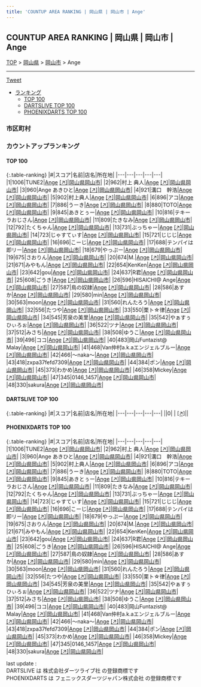 ```yaml
---
title: 'COUNTUP AREA RANKING | 岡山県 | 岡山市 | Ange'
---
```

## COUNTUP AREA RANKING | 岡山県 | 岡山市 | Ange

[TOP](/darts/rank/) > [岡山県](/darts/rank/岡山県/) > [岡山市](/darts/rank/岡山県/岡山市/) > Ange

___

<a href="https://twitter.com/share?ref_src=twsrc%5Etfw" data-text="COUNTUP AREA RANKING | 岡山県岡山市Ange" class="twitter-share-button" data-hashtags="DARTSLIVE,PHOENIXDARTS,darts,ダーツ" data-show-count="false">Tweet</a>

* [ランキング](#カウントアップランキング)
    * [TOP 100](#top-100)
    * [DARTSLIVE TOP 100](#dartslive-top-100)
    * [PHOENIXDARTS TOP 100](#phoenixdarts-top-100)

### 市区町村

<ul>

</ul>

### カウントアップランキング

#### TOP 100



{:.table-ranking}
|#|スコア|名前|店名|所在地|
|---|---|---|---|---|
|1|1006|<span class="rank-name-pd">TUNE2</span>|<a href="/darts/rank/shops/77984.html">Ange</a> <a href="https://vs.phoenixdarts.com/jp/shop/shopDetailInfo/s_77984?s_seq=77984">[↗]</a>|<a href="/darts/rank/岡山県/岡山市">岡山県岡山市</a>|
|2|962|<span class="rank-name-pd">村上  典人</span>|<a href="/darts/rank/shops/77984.html">Ange</a> <a href="https://vs.phoenixdarts.com/jp/shop/shopDetailInfo/s_77984?s_seq=77984">[↗]</a>|<a href="/darts/rank/岡山県/岡山市">岡山県岡山市</a>|
|3|960|<span class="rank-name-pd">Ange あきひと</span>|<a href="/darts/rank/shops/77984.html">Ange</a> <a href="https://vs.phoenixdarts.com/jp/shop/shopDetailInfo/s_77984?s_seq=77984">[↗]</a>|<a href="/darts/rank/岡山県/岡山市">岡山県岡山市</a>|
|4|921|<span class="rank-name-pd">溝口　幹浩</span>|<a href="/darts/rank/shops/77984.html">Ange</a> <a href="https://vs.phoenixdarts.com/jp/shop/shopDetailInfo/s_77984?s_seq=77984">[↗]</a>|<a href="/darts/rank/岡山県/岡山市">岡山県岡山市</a>|
|5|902|<span class="rank-name-pd">村上典人</span>|<a href="/darts/rank/shops/77984.html">Ange</a> <a href="https://vs.phoenixdarts.com/jp/shop/shopDetailInfo/s_77984?s_seq=77984">[↗]</a>|<a href="/darts/rank/岡山県/岡山市">岡山県岡山市</a>|
|6|896|<span class="rank-name-pd">アコ</span>|<a href="/darts/rank/shops/77984.html">Ange</a> <a href="https://vs.phoenixdarts.com/jp/shop/shopDetailInfo/s_77984?s_seq=77984">[↗]</a>|<a href="/darts/rank/岡山県/岡山市">岡山県岡山市</a>|
|7|886|<span class="rank-name-pd">うーき</span>|<a href="/darts/rank/shops/77984.html">Ange</a> <a href="https://vs.phoenixdarts.com/jp/shop/shopDetailInfo/s_77984?s_seq=77984">[↗]</a>|<a href="/darts/rank/岡山県/岡山市">岡山県岡山市</a>|
|8|880|<span class="rank-name-pd">TOTO</span>|<a href="/darts/rank/shops/77984.html">Ange</a> <a href="https://vs.phoenixdarts.com/jp/shop/shopDetailInfo/s_77984?s_seq=77984">[↗]</a>|<a href="/darts/rank/岡山県/岡山市">岡山県岡山市</a>|
|9|845|<span class="rank-name-pd">あきとぅー</span>|<a href="/darts/rank/shops/77984.html">Ange</a> <a href="https://vs.phoenixdarts.com/jp/shop/shopDetailInfo/s_77984?s_seq=77984">[↗]</a>|<a href="/darts/rank/岡山県/岡山市">岡山県岡山市</a>|
|10|816|<span class="rank-name-pd">テキーラおじさん</span>|<a href="/darts/rank/shops/77984.html">Ange</a> <a href="https://vs.phoenixdarts.com/jp/shop/shopDetailInfo/s_77984?s_seq=77984">[↗]</a>|<a href="/darts/rank/岡山県/岡山市">岡山県岡山市</a>|
|11|809|<span class="rank-name-pd">たきなみ</span>|<a href="/darts/rank/shops/77984.html">Ange</a> <a href="https://vs.phoenixdarts.com/jp/shop/shopDetailInfo/s_77984?s_seq=77984">[↗]</a>|<a href="/darts/rank/岡山県/岡山市">岡山県岡山市</a>|
|12|792|<span class="rank-name-pd">たくちゃん</span>|<a href="/darts/rank/shops/77984.html">Ange</a> <a href="https://vs.phoenixdarts.com/jp/shop/shopDetailInfo/s_77984?s_seq=77984">[↗]</a>|<a href="/darts/rank/岡山県/岡山市">岡山県岡山市</a>|
|13|731|<span class="rank-name-pd">ぶっちゃー</span>|<a href="/darts/rank/shops/77984.html">Ange</a> <a href="https://vs.phoenixdarts.com/jp/shop/shopDetailInfo/s_77984?s_seq=77984">[↗]</a>|<a href="/darts/rank/岡山県/岡山市">岡山県岡山市</a>|
|14|723|<span class="rank-name-pd">じゃすてぃす</span>|<a href="/darts/rank/shops/77984.html">Ange</a> <a href="https://vs.phoenixdarts.com/jp/shop/shopDetailInfo/s_77984?s_seq=77984">[↗]</a>|<a href="/darts/rank/岡山県/岡山市">岡山県岡山市</a>|
|15|721|<span class="rank-name-pd">じじじ</span>|<a href="/darts/rank/shops/77984.html">Ange</a> <a href="https://vs.phoenixdarts.com/jp/shop/shopDetailInfo/s_77984?s_seq=77984">[↗]</a>|<a href="/darts/rank/岡山県/岡山市">岡山県岡山市</a>|
|16|696|<span class="rank-name-pd">こーじ</span>|<a href="/darts/rank/shops/77984.html">Ange</a> <a href="https://vs.phoenixdarts.com/jp/shop/shopDetailInfo/s_77984?s_seq=77984">[↗]</a>|<a href="/darts/rank/岡山県/岡山市">岡山県岡山市</a>|
|17|688|<span class="rank-name-pd">テンパイは即リー</span>|<a href="/darts/rank/shops/77984.html">Ange</a> <a href="https://vs.phoenixdarts.com/jp/shop/shopDetailInfo/s_77984?s_seq=77984">[↗]</a>|<a href="/darts/rank/岡山県/岡山市">岡山県岡山市</a>|
|18|679|<span class="rank-name-pd">やっぷー</span>|<a href="/darts/rank/shops/77984.html">Ange</a> <a href="https://vs.phoenixdarts.com/jp/shop/shopDetailInfo/s_77984?s_seq=77984">[↗]</a>|<a href="/darts/rank/岡山県/岡山市">岡山県岡山市</a>|
|19|675|<span class="rank-name-pd">さおりん</span>|<a href="/darts/rank/shops/77984.html">Ange</a> <a href="https://vs.phoenixdarts.com/jp/shop/shopDetailInfo/s_77984?s_seq=77984">[↗]</a>|<a href="/darts/rank/岡山県/岡山市">岡山県岡山市</a>|
|20|674|<span class="rank-name-pd">M.</span>|<a href="/darts/rank/shops/77984.html">Ange</a> <a href="https://vs.phoenixdarts.com/jp/shop/shopDetailInfo/s_77984?s_seq=77984">[↗]</a>|<a href="/darts/rank/岡山県/岡山市">岡山県岡山市</a>|
|21|671|<span class="rank-name-pd">みやもん</span>|<a href="/darts/rank/shops/77984.html">Ange</a> <a href="https://vs.phoenixdarts.com/jp/shop/shopDetailInfo/s_77984?s_seq=77984">[↗]</a>|<a href="/darts/rank/岡山県/岡山市">岡山県岡山市</a>|
|22|654|<span class="rank-name-pd">KenKen</span>|<a href="/darts/rank/shops/77984.html">Ange</a> <a href="https://vs.phoenixdarts.com/jp/shop/shopDetailInfo/s_77984?s_seq=77984">[↗]</a>|<a href="/darts/rank/岡山県/岡山市">岡山県岡山市</a>|
|23|642|<span class="rank-name-pd">gou</span>|<a href="/darts/rank/shops/77984.html">Ange</a> <a href="https://vs.phoenixdarts.com/jp/shop/shopDetailInfo/s_77984?s_seq=77984">[↗]</a>|<a href="/darts/rank/岡山県/岡山市">岡山県岡山市</a>|
|24|637|<span class="rank-name-pd">R君</span>|<a href="/darts/rank/shops/77984.html">Ange</a> <a href="https://vs.phoenixdarts.com/jp/shop/shopDetailInfo/s_77984?s_seq=77984">[↗]</a>|<a href="/darts/rank/岡山県/岡山市">岡山県岡山市</a>|
|25|608|<span class="rank-name-pd">ごうき</span>|<a href="/darts/rank/shops/77984.html">Ange</a> <a href="https://vs.phoenixdarts.com/jp/shop/shopDetailInfo/s_77984?s_seq=77984">[↗]</a>|<a href="/darts/rank/岡山県/岡山市">岡山県岡山市</a>|
|26|596|<span class="rank-name-pd">HISAICHI@ Ange</span>|<a href="/darts/rank/shops/77984.html">Ange</a> <a href="https://vs.phoenixdarts.com/jp/shop/shopDetailInfo/s_77984?s_seq=77984">[↗]</a>|<a href="/darts/rank/岡山県/岡山市">岡山県岡山市</a>|
|27|587|<span class="rank-name-pd">鳥の奴隷</span>|<a href="/darts/rank/shops/77984.html">Ange</a> <a href="https://vs.phoenixdarts.com/jp/shop/shopDetailInfo/s_77984?s_seq=77984">[↗]</a>|<a href="/darts/rank/岡山県/岡山市">岡山県岡山市</a>|
|28|586|<span class="rank-name-pd">あすか</span>|<a href="/darts/rank/shops/77984.html">Ange</a> <a href="https://vs.phoenixdarts.com/jp/shop/shopDetailInfo/s_77984?s_seq=77984">[↗]</a>|<a href="/darts/rank/岡山県/岡山市">岡山県岡山市</a>|
|29|580|<span class="rank-name-pd">min</span>|<a href="/darts/rank/shops/77984.html">Ange</a> <a href="https://vs.phoenixdarts.com/jp/shop/shopDetailInfo/s_77984?s_seq=77984">[↗]</a>|<a href="/darts/rank/岡山県/岡山市">岡山県岡山市</a>|
|30|563|<span class="rank-name-pd">moon</span>|<a href="/darts/rank/shops/77984.html">Ange</a> <a href="https://vs.phoenixdarts.com/jp/shop/shopDetailInfo/s_77984?s_seq=77984">[↗]</a>|<a href="/darts/rank/岡山県/岡山市">岡山県岡山市</a>|
|31|560|<span class="rank-name-pd">れんたろう</span>|<a href="/darts/rank/shops/77984.html">Ange</a> <a href="https://vs.phoenixdarts.com/jp/shop/shopDetailInfo/s_77984?s_seq=77984">[↗]</a>|<a href="/darts/rank/岡山県/岡山市">岡山県岡山市</a>|
|32|556|<span class="rank-name-pd">たつや</span>|<a href="/darts/rank/shops/77984.html">Ange</a> <a href="https://vs.phoenixdarts.com/jp/shop/shopDetailInfo/s_77984?s_seq=77984">[↗]</a>|<a href="/darts/rank/岡山県/岡山市">岡山県岡山市</a>|
|33|550|<span class="rank-name-pd">栗ト‪☆律</span>|<a href="/darts/rank/shops/77984.html">Ange</a> <a href="https://vs.phoenixdarts.com/jp/shop/shopDetailInfo/s_77984?s_seq=77984">[↗]</a>|<a href="/darts/rank/岡山県/岡山市">岡山県岡山市</a>|
|34|545|<span class="rank-name-pd">芳泉の美里</span>|<a href="/darts/rank/shops/77984.html">Ange</a> <a href="https://vs.phoenixdarts.com/jp/shop/shopDetailInfo/s_77984?s_seq=77984">[↗]</a>|<a href="/darts/rank/岡山県/岡山市">岡山県岡山市</a>|
|35|542|<span class="rank-name-pd">やぁすぅひぃろぉ</span>|<a href="/darts/rank/shops/77984.html">Ange</a> <a href="https://vs.phoenixdarts.com/jp/shop/shopDetailInfo/s_77984?s_seq=77984">[↗]</a>|<a href="/darts/rank/岡山県/岡山市">岡山県岡山市</a>|
|36|522|<span class="rank-name-pd">ツナ</span>|<a href="/darts/rank/shops/77984.html">Ange</a> <a href="https://vs.phoenixdarts.com/jp/shop/shopDetailInfo/s_77984?s_seq=77984">[↗]</a>|<a href="/darts/rank/岡山県/岡山市">岡山県岡山市</a>|
|37|512|<span class="rank-name-pd">みさち</span>|<a href="/darts/rank/shops/77984.html">Ange</a> <a href="https://vs.phoenixdarts.com/jp/shop/shopDetailInfo/s_77984?s_seq=77984">[↗]</a>|<a href="/darts/rank/岡山県/岡山市">岡山県岡山市</a>|
|38|508|<span class="rank-name-pd">ゆうこ</span>|<a href="/darts/rank/shops/77984.html">Ange</a> <a href="https://vs.phoenixdarts.com/jp/shop/shopDetailInfo/s_77984?s_seq=77984">[↗]</a>|<a href="/darts/rank/岡山県/岡山市">岡山県岡山市</a>|
|39|496|<span class="rank-name-pd">ココ</span>|<a href="/darts/rank/shops/77984.html">Ange</a> <a href="https://vs.phoenixdarts.com/jp/shop/shopDetailInfo/s_77984?s_seq=77984">[↗]</a>|<a href="/darts/rank/岡山県/岡山市">岡山県岡山市</a>|
|40|483|<span class="rank-name-pd">岡山Funtazist@  Malay</span>|<a href="/darts/rank/shops/77984.html">Ange</a> <a href="https://vs.phoenixdarts.com/jp/shop/shopDetailInfo/s_77984?s_seq=77984">[↗]</a>|<a href="/darts/rank/岡山県/岡山市">岡山県岡山市</a>|
|41|468|<span class="rank-name-pd">Van仲村a.k.aエンジェルブルー</span>|<a href="/darts/rank/shops/77984.html">Ange</a> <a href="https://vs.phoenixdarts.com/jp/shop/shopDetailInfo/s_77984?s_seq=77984">[↗]</a>|<a href="/darts/rank/岡山県/岡山市">岡山県岡山市</a>|
|42|466|<span class="rank-name-pd">～naka～</span>|<a href="/darts/rank/shops/77984.html">Ange</a> <a href="https://vs.phoenixdarts.com/jp/shop/shopDetailInfo/s_77984?s_seq=77984">[↗]</a>|<a href="/darts/rank/岡山県/岡山市">岡山県岡山市</a>|
|43|418|<span class="rank-name-pd">zxpa37fefd7309</span>|<a href="/darts/rank/shops/77984.html">Ange</a> <a href="https://vs.phoenixdarts.com/jp/shop/shopDetailInfo/s_77984?s_seq=77984">[↗]</a>|<a href="/darts/rank/岡山県/岡山市">岡山県岡山市</a>|
|44|384|<span class="rank-name-pd">ポン</span>|<a href="/darts/rank/shops/77984.html">Ange</a> <a href="https://vs.phoenixdarts.com/jp/shop/shopDetailInfo/s_77984?s_seq=77984">[↗]</a>|<a href="/darts/rank/岡山県/岡山市">岡山県岡山市</a>|
|45|373|<span class="rank-name-pd">わかめ</span>|<a href="/darts/rank/shops/77984.html">Ange</a> <a href="https://vs.phoenixdarts.com/jp/shop/shopDetailInfo/s_77984?s_seq=77984">[↗]</a>|<a href="/darts/rank/岡山県/岡山市">岡山県岡山市</a>|
|46|358|<span class="rank-name-pd">Mickey</span>|<a href="/darts/rank/shops/77984.html">Ange</a> <a href="https://vs.phoenixdarts.com/jp/shop/shopDetailInfo/s_77984?s_seq=77984">[↗]</a>|<a href="/darts/rank/岡山県/岡山市">岡山県岡山市</a>|
|47|345|<span class="rank-name-pd">0146_1457</span>|<a href="/darts/rank/shops/77984.html">Ange</a> <a href="https://vs.phoenixdarts.com/jp/shop/shopDetailInfo/s_77984?s_seq=77984">[↗]</a>|<a href="/darts/rank/岡山県/岡山市">岡山県岡山市</a>|
|48|330|<span class="rank-name-pd">sakura</span>|<a href="/darts/rank/shops/77984.html">Ange</a> <a href="https://vs.phoenixdarts.com/jp/shop/shopDetailInfo/s_77984?s_seq=77984">[↗]</a>|<a href="/darts/rank/岡山県/岡山市">岡山県岡山市</a>|


#### DARTSLIVE TOP 100



{:.table-ranking}
|#|スコア|名前|店名|所在地|
|---|---|---|---|---|
||0|<span class="rank-name-dl"> </span>|<a href="/darts/rank/shops/.html"></a> <a href="">[↗]</a>|<a href="/darts/rank//"></a>|


#### PHOENIXDARTS TOP 100



{:.table-ranking}
|#|スコア|名前|店名|所在地|
|---|---|---|---|---|
|1|1006|<span class="rank-name-pd">TUNE2</span>|<a href="/darts/rank/shops/77984.html">Ange</a> <a href="https://vs.phoenixdarts.com/jp/shop/shopDetailInfo/s_77984?s_seq=77984">[↗]</a>|<a href="/darts/rank/岡山県/岡山市">岡山県岡山市</a>|
|2|962|<span class="rank-name-pd">村上  典人</span>|<a href="/darts/rank/shops/77984.html">Ange</a> <a href="https://vs.phoenixdarts.com/jp/shop/shopDetailInfo/s_77984?s_seq=77984">[↗]</a>|<a href="/darts/rank/岡山県/岡山市">岡山県岡山市</a>|
|3|960|<span class="rank-name-pd">Ange あきひと</span>|<a href="/darts/rank/shops/77984.html">Ange</a> <a href="https://vs.phoenixdarts.com/jp/shop/shopDetailInfo/s_77984?s_seq=77984">[↗]</a>|<a href="/darts/rank/岡山県/岡山市">岡山県岡山市</a>|
|4|921|<span class="rank-name-pd">溝口　幹浩</span>|<a href="/darts/rank/shops/77984.html">Ange</a> <a href="https://vs.phoenixdarts.com/jp/shop/shopDetailInfo/s_77984?s_seq=77984">[↗]</a>|<a href="/darts/rank/岡山県/岡山市">岡山県岡山市</a>|
|5|902|<span class="rank-name-pd">村上典人</span>|<a href="/darts/rank/shops/77984.html">Ange</a> <a href="https://vs.phoenixdarts.com/jp/shop/shopDetailInfo/s_77984?s_seq=77984">[↗]</a>|<a href="/darts/rank/岡山県/岡山市">岡山県岡山市</a>|
|6|896|<span class="rank-name-pd">アコ</span>|<a href="/darts/rank/shops/77984.html">Ange</a> <a href="https://vs.phoenixdarts.com/jp/shop/shopDetailInfo/s_77984?s_seq=77984">[↗]</a>|<a href="/darts/rank/岡山県/岡山市">岡山県岡山市</a>|
|7|886|<span class="rank-name-pd">うーき</span>|<a href="/darts/rank/shops/77984.html">Ange</a> <a href="https://vs.phoenixdarts.com/jp/shop/shopDetailInfo/s_77984?s_seq=77984">[↗]</a>|<a href="/darts/rank/岡山県/岡山市">岡山県岡山市</a>|
|8|880|<span class="rank-name-pd">TOTO</span>|<a href="/darts/rank/shops/77984.html">Ange</a> <a href="https://vs.phoenixdarts.com/jp/shop/shopDetailInfo/s_77984?s_seq=77984">[↗]</a>|<a href="/darts/rank/岡山県/岡山市">岡山県岡山市</a>|
|9|845|<span class="rank-name-pd">あきとぅー</span>|<a href="/darts/rank/shops/77984.html">Ange</a> <a href="https://vs.phoenixdarts.com/jp/shop/shopDetailInfo/s_77984?s_seq=77984">[↗]</a>|<a href="/darts/rank/岡山県/岡山市">岡山県岡山市</a>|
|10|816|<span class="rank-name-pd">テキーラおじさん</span>|<a href="/darts/rank/shops/77984.html">Ange</a> <a href="https://vs.phoenixdarts.com/jp/shop/shopDetailInfo/s_77984?s_seq=77984">[↗]</a>|<a href="/darts/rank/岡山県/岡山市">岡山県岡山市</a>|
|11|809|<span class="rank-name-pd">たきなみ</span>|<a href="/darts/rank/shops/77984.html">Ange</a> <a href="https://vs.phoenixdarts.com/jp/shop/shopDetailInfo/s_77984?s_seq=77984">[↗]</a>|<a href="/darts/rank/岡山県/岡山市">岡山県岡山市</a>|
|12|792|<span class="rank-name-pd">たくちゃん</span>|<a href="/darts/rank/shops/77984.html">Ange</a> <a href="https://vs.phoenixdarts.com/jp/shop/shopDetailInfo/s_77984?s_seq=77984">[↗]</a>|<a href="/darts/rank/岡山県/岡山市">岡山県岡山市</a>|
|13|731|<span class="rank-name-pd">ぶっちゃー</span>|<a href="/darts/rank/shops/77984.html">Ange</a> <a href="https://vs.phoenixdarts.com/jp/shop/shopDetailInfo/s_77984?s_seq=77984">[↗]</a>|<a href="/darts/rank/岡山県/岡山市">岡山県岡山市</a>|
|14|723|<span class="rank-name-pd">じゃすてぃす</span>|<a href="/darts/rank/shops/77984.html">Ange</a> <a href="https://vs.phoenixdarts.com/jp/shop/shopDetailInfo/s_77984?s_seq=77984">[↗]</a>|<a href="/darts/rank/岡山県/岡山市">岡山県岡山市</a>|
|15|721|<span class="rank-name-pd">じじじ</span>|<a href="/darts/rank/shops/77984.html">Ange</a> <a href="https://vs.phoenixdarts.com/jp/shop/shopDetailInfo/s_77984?s_seq=77984">[↗]</a>|<a href="/darts/rank/岡山県/岡山市">岡山県岡山市</a>|
|16|696|<span class="rank-name-pd">こーじ</span>|<a href="/darts/rank/shops/77984.html">Ange</a> <a href="https://vs.phoenixdarts.com/jp/shop/shopDetailInfo/s_77984?s_seq=77984">[↗]</a>|<a href="/darts/rank/岡山県/岡山市">岡山県岡山市</a>|
|17|688|<span class="rank-name-pd">テンパイは即リー</span>|<a href="/darts/rank/shops/77984.html">Ange</a> <a href="https://vs.phoenixdarts.com/jp/shop/shopDetailInfo/s_77984?s_seq=77984">[↗]</a>|<a href="/darts/rank/岡山県/岡山市">岡山県岡山市</a>|
|18|679|<span class="rank-name-pd">やっぷー</span>|<a href="/darts/rank/shops/77984.html">Ange</a> <a href="https://vs.phoenixdarts.com/jp/shop/shopDetailInfo/s_77984?s_seq=77984">[↗]</a>|<a href="/darts/rank/岡山県/岡山市">岡山県岡山市</a>|
|19|675|<span class="rank-name-pd">さおりん</span>|<a href="/darts/rank/shops/77984.html">Ange</a> <a href="https://vs.phoenixdarts.com/jp/shop/shopDetailInfo/s_77984?s_seq=77984">[↗]</a>|<a href="/darts/rank/岡山県/岡山市">岡山県岡山市</a>|
|20|674|<span class="rank-name-pd">M.</span>|<a href="/darts/rank/shops/77984.html">Ange</a> <a href="https://vs.phoenixdarts.com/jp/shop/shopDetailInfo/s_77984?s_seq=77984">[↗]</a>|<a href="/darts/rank/岡山県/岡山市">岡山県岡山市</a>|
|21|671|<span class="rank-name-pd">みやもん</span>|<a href="/darts/rank/shops/77984.html">Ange</a> <a href="https://vs.phoenixdarts.com/jp/shop/shopDetailInfo/s_77984?s_seq=77984">[↗]</a>|<a href="/darts/rank/岡山県/岡山市">岡山県岡山市</a>|
|22|654|<span class="rank-name-pd">KenKen</span>|<a href="/darts/rank/shops/77984.html">Ange</a> <a href="https://vs.phoenixdarts.com/jp/shop/shopDetailInfo/s_77984?s_seq=77984">[↗]</a>|<a href="/darts/rank/岡山県/岡山市">岡山県岡山市</a>|
|23|642|<span class="rank-name-pd">gou</span>|<a href="/darts/rank/shops/77984.html">Ange</a> <a href="https://vs.phoenixdarts.com/jp/shop/shopDetailInfo/s_77984?s_seq=77984">[↗]</a>|<a href="/darts/rank/岡山県/岡山市">岡山県岡山市</a>|
|24|637|<span class="rank-name-pd">R君</span>|<a href="/darts/rank/shops/77984.html">Ange</a> <a href="https://vs.phoenixdarts.com/jp/shop/shopDetailInfo/s_77984?s_seq=77984">[↗]</a>|<a href="/darts/rank/岡山県/岡山市">岡山県岡山市</a>|
|25|608|<span class="rank-name-pd">ごうき</span>|<a href="/darts/rank/shops/77984.html">Ange</a> <a href="https://vs.phoenixdarts.com/jp/shop/shopDetailInfo/s_77984?s_seq=77984">[↗]</a>|<a href="/darts/rank/岡山県/岡山市">岡山県岡山市</a>|
|26|596|<span class="rank-name-pd">HISAICHI@ Ange</span>|<a href="/darts/rank/shops/77984.html">Ange</a> <a href="https://vs.phoenixdarts.com/jp/shop/shopDetailInfo/s_77984?s_seq=77984">[↗]</a>|<a href="/darts/rank/岡山県/岡山市">岡山県岡山市</a>|
|27|587|<span class="rank-name-pd">鳥の奴隷</span>|<a href="/darts/rank/shops/77984.html">Ange</a> <a href="https://vs.phoenixdarts.com/jp/shop/shopDetailInfo/s_77984?s_seq=77984">[↗]</a>|<a href="/darts/rank/岡山県/岡山市">岡山県岡山市</a>|
|28|586|<span class="rank-name-pd">あすか</span>|<a href="/darts/rank/shops/77984.html">Ange</a> <a href="https://vs.phoenixdarts.com/jp/shop/shopDetailInfo/s_77984?s_seq=77984">[↗]</a>|<a href="/darts/rank/岡山県/岡山市">岡山県岡山市</a>|
|29|580|<span class="rank-name-pd">min</span>|<a href="/darts/rank/shops/77984.html">Ange</a> <a href="https://vs.phoenixdarts.com/jp/shop/shopDetailInfo/s_77984?s_seq=77984">[↗]</a>|<a href="/darts/rank/岡山県/岡山市">岡山県岡山市</a>|
|30|563|<span class="rank-name-pd">moon</span>|<a href="/darts/rank/shops/77984.html">Ange</a> <a href="https://vs.phoenixdarts.com/jp/shop/shopDetailInfo/s_77984?s_seq=77984">[↗]</a>|<a href="/darts/rank/岡山県/岡山市">岡山県岡山市</a>|
|31|560|<span class="rank-name-pd">れんたろう</span>|<a href="/darts/rank/shops/77984.html">Ange</a> <a href="https://vs.phoenixdarts.com/jp/shop/shopDetailInfo/s_77984?s_seq=77984">[↗]</a>|<a href="/darts/rank/岡山県/岡山市">岡山県岡山市</a>|
|32|556|<span class="rank-name-pd">たつや</span>|<a href="/darts/rank/shops/77984.html">Ange</a> <a href="https://vs.phoenixdarts.com/jp/shop/shopDetailInfo/s_77984?s_seq=77984">[↗]</a>|<a href="/darts/rank/岡山県/岡山市">岡山県岡山市</a>|
|33|550|<span class="rank-name-pd">栗ト‪☆律</span>|<a href="/darts/rank/shops/77984.html">Ange</a> <a href="https://vs.phoenixdarts.com/jp/shop/shopDetailInfo/s_77984?s_seq=77984">[↗]</a>|<a href="/darts/rank/岡山県/岡山市">岡山県岡山市</a>|
|34|545|<span class="rank-name-pd">芳泉の美里</span>|<a href="/darts/rank/shops/77984.html">Ange</a> <a href="https://vs.phoenixdarts.com/jp/shop/shopDetailInfo/s_77984?s_seq=77984">[↗]</a>|<a href="/darts/rank/岡山県/岡山市">岡山県岡山市</a>|
|35|542|<span class="rank-name-pd">やぁすぅひぃろぉ</span>|<a href="/darts/rank/shops/77984.html">Ange</a> <a href="https://vs.phoenixdarts.com/jp/shop/shopDetailInfo/s_77984?s_seq=77984">[↗]</a>|<a href="/darts/rank/岡山県/岡山市">岡山県岡山市</a>|
|36|522|<span class="rank-name-pd">ツナ</span>|<a href="/darts/rank/shops/77984.html">Ange</a> <a href="https://vs.phoenixdarts.com/jp/shop/shopDetailInfo/s_77984?s_seq=77984">[↗]</a>|<a href="/darts/rank/岡山県/岡山市">岡山県岡山市</a>|
|37|512|<span class="rank-name-pd">みさち</span>|<a href="/darts/rank/shops/77984.html">Ange</a> <a href="https://vs.phoenixdarts.com/jp/shop/shopDetailInfo/s_77984?s_seq=77984">[↗]</a>|<a href="/darts/rank/岡山県/岡山市">岡山県岡山市</a>|
|38|508|<span class="rank-name-pd">ゆうこ</span>|<a href="/darts/rank/shops/77984.html">Ange</a> <a href="https://vs.phoenixdarts.com/jp/shop/shopDetailInfo/s_77984?s_seq=77984">[↗]</a>|<a href="/darts/rank/岡山県/岡山市">岡山県岡山市</a>|
|39|496|<span class="rank-name-pd">ココ</span>|<a href="/darts/rank/shops/77984.html">Ange</a> <a href="https://vs.phoenixdarts.com/jp/shop/shopDetailInfo/s_77984?s_seq=77984">[↗]</a>|<a href="/darts/rank/岡山県/岡山市">岡山県岡山市</a>|
|40|483|<span class="rank-name-pd">岡山Funtazist@  Malay</span>|<a href="/darts/rank/shops/77984.html">Ange</a> <a href="https://vs.phoenixdarts.com/jp/shop/shopDetailInfo/s_77984?s_seq=77984">[↗]</a>|<a href="/darts/rank/岡山県/岡山市">岡山県岡山市</a>|
|41|468|<span class="rank-name-pd">Van仲村a.k.aエンジェルブルー</span>|<a href="/darts/rank/shops/77984.html">Ange</a> <a href="https://vs.phoenixdarts.com/jp/shop/shopDetailInfo/s_77984?s_seq=77984">[↗]</a>|<a href="/darts/rank/岡山県/岡山市">岡山県岡山市</a>|
|42|466|<span class="rank-name-pd">～naka～</span>|<a href="/darts/rank/shops/77984.html">Ange</a> <a href="https://vs.phoenixdarts.com/jp/shop/shopDetailInfo/s_77984?s_seq=77984">[↗]</a>|<a href="/darts/rank/岡山県/岡山市">岡山県岡山市</a>|
|43|418|<span class="rank-name-pd">zxpa37fefd7309</span>|<a href="/darts/rank/shops/77984.html">Ange</a> <a href="https://vs.phoenixdarts.com/jp/shop/shopDetailInfo/s_77984?s_seq=77984">[↗]</a>|<a href="/darts/rank/岡山県/岡山市">岡山県岡山市</a>|
|44|384|<span class="rank-name-pd">ポン</span>|<a href="/darts/rank/shops/77984.html">Ange</a> <a href="https://vs.phoenixdarts.com/jp/shop/shopDetailInfo/s_77984?s_seq=77984">[↗]</a>|<a href="/darts/rank/岡山県/岡山市">岡山県岡山市</a>|
|45|373|<span class="rank-name-pd">わかめ</span>|<a href="/darts/rank/shops/77984.html">Ange</a> <a href="https://vs.phoenixdarts.com/jp/shop/shopDetailInfo/s_77984?s_seq=77984">[↗]</a>|<a href="/darts/rank/岡山県/岡山市">岡山県岡山市</a>|
|46|358|<span class="rank-name-pd">Mickey</span>|<a href="/darts/rank/shops/77984.html">Ange</a> <a href="https://vs.phoenixdarts.com/jp/shop/shopDetailInfo/s_77984?s_seq=77984">[↗]</a>|<a href="/darts/rank/岡山県/岡山市">岡山県岡山市</a>|
|47|345|<span class="rank-name-pd">0146_1457</span>|<a href="/darts/rank/shops/77984.html">Ange</a> <a href="https://vs.phoenixdarts.com/jp/shop/shopDetailInfo/s_77984?s_seq=77984">[↗]</a>|<a href="/darts/rank/岡山県/岡山市">岡山県岡山市</a>|
|48|330|<span class="rank-name-pd">sakura</span>|<a href="/darts/rank/shops/77984.html">Ange</a> <a href="https://vs.phoenixdarts.com/jp/shop/shopDetailInfo/s_77984?s_seq=77984">[↗]</a>|<a href="/darts/rank/岡山県/岡山市">岡山県岡山市</a>|


<div class="footer border-top border-gray-light mt-5 pt-3 text-right text-gray">
    last update : <span style="font-weight: italic" id="foot_last_modified"></span><br />
    DARTSLIVE は 株式会社ダーツライブ社 の登録商標です<br />
    PHOENIXDARTS は フェニックスダーツジャパン株式会社 の登録商標です<br />
</div>

<script src="https://cdnjs.cloudflare.com/ajax/libs/jquery.tablesorter/2.31.3/js/jquery.tablesorter.min.js" integrity="sha512-qzgd5cYSZcosqpzpn7zF2ZId8f/8CHmFKZ8j7mU4OUXTNRd5g+ZHBPsgKEwoqxCtdQvExE5LprwwPAgoicguNg==" crossorigin="anonymous" referrerpolicy="no-referrer"></script>
<link rel="stylesheet" href="https://cdnjs.cloudflare.com/ajax/libs/jquery.tablesorter/2.31.3/css/theme.default.min.css" integrity="sha512-wghhOJkjQX0Lh3NSWvNKeZ0ZpNn+SPVXX1Qyc9OCaogADktxrBiBdKGDoqVUOyhStvMBmJQ8ZdMHiR3wuEq8+w==" crossorigin="anonymous" referrerpolicy="no-referrer" />
<script>
$(function() {
    $(".table-ranking").tablesorter({sortList:[[0, 0]]});
    $("#foot_last_modified").text(formatDate(new Date(document.lastModified), 'yyyy-MM-dd HH:mm:ss'));
});
</script>

<script async src="https://platform.twitter.com/widgets.js" charset="utf-8"></script>
